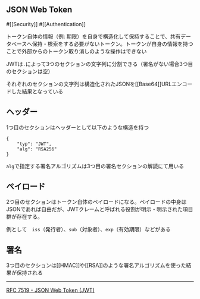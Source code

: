 ## JSON Web Token

#[[Security]] #[[Authentication]]

トークン自体の情報（例: 期限）を自身で構造化して保持することで、共有データベースへ保持・検索をする必要がないトークン。トークンが自身の情報を持つことで外部からのトークン取り消しのような操作はできない

JWTは`.`によって3つのセクションの文字列に分割できる（署名がない場合3つ目のセクションは空）

それぞれのセクションの文字列は構造化されたJSONを[[Base64]]URLエンコードした結果となっている

## ヘッダー
1つ目のセクションはヘッダーとして以下のような構造を持つ

```
{
    "typ": "JWT",
    "alg": "RSA256"
}
```

`alg`で指定する署名アルゴリズムは3つ目の署名セクションの解読にて用いる

## ペイロード
2つ目のセクションはトークン自体のペイロードになる。ペイロードの中身はJSONであれば自由だが、JWTクレームと呼ばれる役割が明示・明示された項目群が存在する。

例として　`iss`（発行者）、`sub`（対象者）、`exp`（有効期限）などがある

## 署名
3つ目のセクションは[[HMAC]]や[[RSA]]のような署名アルゴリズムを使った結果が保持される

---

[RFC 7519 - JSON Web Token (JWT)](https://tex2e.github.io/rfc-translater/html/rfc7519)